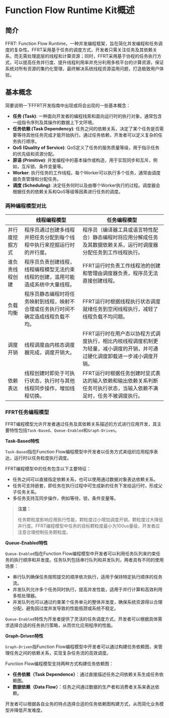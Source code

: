 # Function Flow Runtime Kit概述

<!--Kit: Function Flow Runtime Kit-->
<!--Subsystem: Resourceschedule-->
<!--Owner: @chuchihtung; @yanleo-->
<!--Designer: @geoffrey_guo; @huangyouzhong-->
<!--Tester: @lotsof; @sunxuhao-->
<!--Adviser: @foryourself-->

## 简介

FFRT: Function Flow Runtime，一种并发编程框架，旨在简化并发编程和任务调度的复杂性。FFRT采用基于任务的调度方式，开发者只需关注任务及其依赖关系，而无需处理底层的线程和计算资源；同时，FFRT采用基于协程的任务执行方式，可以提高任务并行度、提升线程利用率并充分利用多核平台的计算资源，保证系统对所有资源的集约化管理，最终解决系统线程资源滥用问题，打造极致用户体验。

## 基本概念

简要说明一下FFRT开发指南中出现或将会出现的一些基本概念：

- **任务 (Task)**: 一种面向开发者的编程线索和面向运行时的执行对象，通常包含一组指令序列及其操作的数据上下文环境。
- **任务依赖 (Task Dependency)**: 任务之间的依赖关系，决定了某个任务是否需要等待其他任务完成才能开始执行。通过任务依赖，开发者可以定义复杂的任务执行顺序。
- **QoS (Quality of Service)**: QoS定义了任务的服务质量等级，用于指示任务的优先级和资源分配。
- **原语 (Primitive)**: 并发编程中的基本操作或构造，用于实现同步和互斥，例如，互斥锁、条件变量等。
- **Worker**: 执行任务的工作线程。每个Worker可以执行多个任务，通常由调度器负责管理和分配任务。
- **调度 (Scheduling)**: 决定任务何时以及由哪个Worker执行的过程。调度器会根据任务的依赖关系和QoS等级等因素进行任务的调度。

### 两种编程模型对比

|                | 线程编程模型                                                                       | 任务编程模型                                                                                                                 |
| -------------- | ---------------------------------------------------------------------------------- | ---------------------------------------------------------------------------------------------------------------------------- |
| 并行度挖掘方式 | 程序员通过创建多线程并把任务分配到每个线程中执行来挖掘运行时的并行度。             | 程序员（编译器工具或语言特性配合）静态编程时将应用分解成任务及其数据依赖关系，运行时调度器分配任务到工作线程执行。           |
| 谁负责线程创建 | 程序员负责创建线程，线程编程模型无法约束线程的创建，滥用可能造成系统中大量线程。   | FFRT运行时负责工作线程池的创建和管理由调度器负责，程序员无法直接创建线程。                                                   |
| 负载均衡       | 程序员静态编程时将任务映射到线程，映射不合理或任务执行时间不确定造成线程负载不均。 | FFRT运行时根据线程执行状态调度就绪任务到空闲线程执行，减轻了线程负载不均问题。                                               |
| 调度开销       | 线程调度由内核态调度器完成，调度开销大。                                           | FFRT运行时在用户态以协程方式调度执行，相比内核线程调度机制更为轻量，减小调度的开销，并可通过硬化调度卸载进一步减小调度开销。 |
| 依赖表达       | 线程创建时即处于可执行状态，执行时与其他线程同步操作，增加线程切换。               | FFRT运行时根据任务创建时显式表达的输入依赖和输出依赖关系判断任务可执行状态，当输入依赖不满足时，任务不被调度执行。           |

### FFRT任务编程模型

FFRT编程模型允许开发者通过任务及其依赖关系描述的方式进行应用开发，其主要特性包括`Task-Based`、`Queue-Enabled`和`Graph-Driven`。

**Task-Based特性**

`Task-Based`指在Function Flow编程模型中开发者以任务方式来组织应用程序表达，运行时以任务粒度执行调度。

FFRT编程模型中的任务包含以下主要特征：

- 任务之间可以直接指定依赖关系，也可以使用通过数据对象表达依赖关系。
- 任务可支持嵌套，即任务在执行过程中可生成新的任务下发给运行时，形成父子任务关系。
- 多任务支持互同步操作，例如等待，锁，条件变量等。

> **注意：**
>
> 任务颗粒度影响应用执行性能，颗粒度过小增加调度开销，颗粒度过大降低并行度。FFRT编程模型中任务的目标颗粒度最小为100us量级，开发者应注意合理控制任务颗粒度。

**Queue-Enabled特性**

`Queue-Enabled`指在Function Flow编程模型中开发者可以利用任务队列来约束任务的执行顺序和并发度。任务队列包括串行队列和并发队列，两者具有不同的使用场景：

- 串行队列确保任务按照提交的顺序依次执行，适用于保持特定执行顺序的任务流。
- 并发队列允许多个任务同时执行，提高并发性能，适用于并行计算和高效利用多核处理器。
- 并发队列也可以通过约束某个任务单元的整体并发度，确保系统资源得以合理分配，避免因过度并发导致的性能瓶颈或系统不稳定。

`Queue-Enabled`特性为开发者提供了灵活的任务调度方式，开发者可以根据具体需求选择合适的任务执行策略，从而优化应用程序的性能。

**Graph-Driven特性**

`Graph-Driven`指Function Flow编程模型中开发者可以通过构建任务依赖图，来管理任务之间的依赖关系，实现复杂任务流的高效调度。

Function Flow编程模型支持两种方式构建任务依赖图：

- **任务依赖（Task Dependence）**：通过直接描述任务之间依赖关系生成任务依赖图。
- **数据依赖（Data Flow）**：任务之间通过数据的生产者和消费者关系来表达依赖。

开发者可以根据各自业务的特点选择合适的任务依赖图构建方式，从而简化业务模型并降低开发难度。
